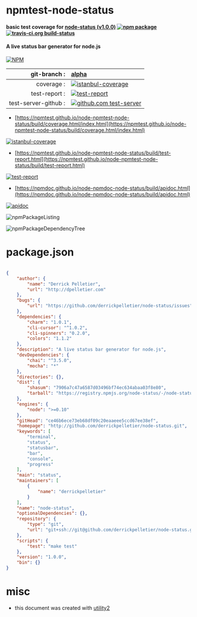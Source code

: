 # npmtest-node-status

#### basic test coverage for  [node-status (v1.0.0)](http://github.com/derrickpelletier/node-status.git)  [![npm package](https://img.shields.io/npm/v/npmtest-node-status.svg?style=flat-square)](https://www.npmjs.org/package/npmtest-node-status) [![travis-ci.org build-status](https://api.travis-ci.org/npmtest/node-npmtest-node-status.svg)](https://travis-ci.org/npmtest/node-npmtest-node-status)

#### A live status bar generator for node.js

[![NPM](https://nodei.co/npm/node-status.png?downloads=true&downloadRank=true&stars=true)](https://www.npmjs.com/package/node-status)

| git-branch : | [alpha](https://github.com/npmtest/node-npmtest-node-status/tree/alpha)|
|--:|:--|
| coverage : | [![istanbul-coverage](https://npmtest.github.io/node-npmtest-node-status/build/coverage.badge.svg)](https://npmtest.github.io/node-npmtest-node-status/build/coverage.html/index.html)|
| test-report : | [![test-report](https://npmtest.github.io/node-npmtest-node-status/build/test-report.badge.svg)](https://npmtest.github.io/node-npmtest-node-status/build/test-report.html)|
| test-server-github : | [![github.com test-server](https://npmtest.github.io/node-npmtest-node-status/GitHub-Mark-32px.png)](https://npmtest.github.io/node-npmtest-node-status/build/app/index.html) | | build-artifacts : | [![build-artifacts](https://npmtest.github.io/node-npmtest-node-status/glyphicons_144_folder_open.png)](https://github.com/npmtest/node-npmtest-node-status/tree/gh-pages/build)|

- [https://npmtest.github.io/node-npmtest-node-status/build/coverage.html/index.html](https://npmtest.github.io/node-npmtest-node-status/build/coverage.html/index.html)

[![istanbul-coverage](https://npmtest.github.io/node-npmtest-node-status/build/screenCapture.buildCi.browser.%252Ftmp%252Fbuild%252Fcoverage.lib.html.png)](https://npmtest.github.io/node-npmtest-node-status/build/coverage.html/index.html)

- [https://npmtest.github.io/node-npmtest-node-status/build/test-report.html](https://npmtest.github.io/node-npmtest-node-status/build/test-report.html)

[![test-report](https://npmtest.github.io/node-npmtest-node-status/build/screenCapture.buildCi.browser.%252Ftmp%252Fbuild%252Ftest-report.html.png)](https://npmtest.github.io/node-npmtest-node-status/build/test-report.html)

- [https://npmdoc.github.io/node-npmdoc-node-status/build/apidoc.html](https://npmdoc.github.io/node-npmdoc-node-status/build/apidoc.html)

[![apidoc](https://npmdoc.github.io/node-npmdoc-node-status/build/screenCapture.buildCi.browser.%252Ftmp%252Fbuild%252Fapidoc.html.png)](https://npmdoc.github.io/node-npmdoc-node-status/build/apidoc.html)

![npmPackageListing](https://npmtest.github.io/node-npmtest-node-status/build/screenCapture.npmPackageListing.svg)

![npmPackageDependencyTree](https://npmtest.github.io/node-npmtest-node-status/build/screenCapture.npmPackageDependencyTree.svg)



# package.json

```json

{
    "author": {
        "name": "Derrick Pelletier",
        "url": "http://dpelletier.com"
    },
    "bugs": {
        "url": "https://github.com/derrickpelletier/node-status/issues"
    },
    "dependencies": {
        "charm": "1.0.1",
        "cli-cursor": "^1.0.2",
        "cli-spinners": "0.2.0",
        "colors": "1.1.2"
    },
    "description": "A live status bar generator for node.js",
    "devDependencies": {
        "chai": "^3.5.0",
        "mocha": "*"
    },
    "directories": {},
    "dist": {
        "shasum": "7906a7c47a6587d03496bf74ec634abaa03f8e80",
        "tarball": "https://registry.npmjs.org/node-status/-/node-status-1.0.0.tgz"
    },
    "engines": {
        "node": ">=0.10"
    },
    "gitHead": "ce46b6ece73eb68df09c20eaaeee5ccd67ee38ef",
    "homepage": "http://github.com/derrickpelletier/node-status.git",
    "keywords": [
        "terminal",
        "status",
        "statusbar",
        "bar",
        "console",
        "progress"
    ],
    "main": "status",
    "maintainers": [
        {
            "name": "derrickpelletier"
        }
    ],
    "name": "node-status",
    "optionalDependencies": {},
    "repository": {
        "type": "git",
        "url": "git+ssh://git@github.com/derrickpelletier/node-status.git"
    },
    "scripts": {
        "test": "make test"
    },
    "version": "1.0.0",
    "bin": {}
}
```



# misc
- this document was created with [utility2](https://github.com/kaizhu256/node-utility2)
